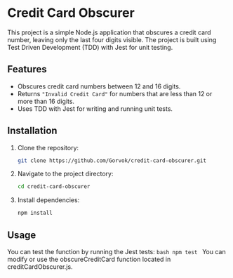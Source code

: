 # Credit Card Obscurer

This project is a simple Node.js application that obscures a credit card number, leaving only the last four digits visible. The project is built using Test Driven Development (TDD) with Jest for unit testing.

## Features

- Obscures credit card numbers between 12 and 16 digits.
- Returns `"Invalid Credit Card"` for numbers that are less than 12 or more than 16 digits.
- Uses TDD with Jest for writing and running unit tests.

## Installation

1. Clone the repository:

   ```bash
   git clone https://github.com/Gorvok/credit-card-obscurer.git

2. Navigate to the project directory:

    ```bash
    cd credit-card-obscurer
   ```
   
3. Install dependencies:

    ```bash
    npm install
   ```
   
## Usage
You can test the function by running the Jest tests:
     ```bash
     npm test
     ```
You can modify or use the obscureCreditCard function located in creditCardObscurer.js.
